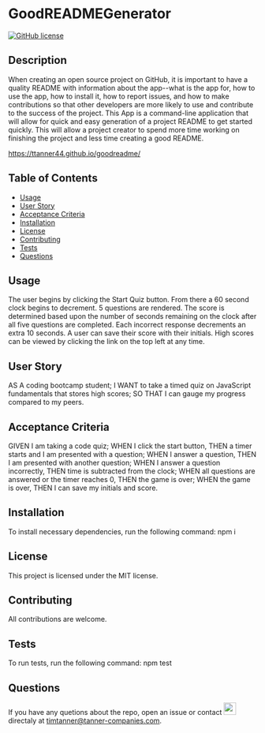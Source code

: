 
  # GoodREADMEGenerator
  [![GitHub license](https://img.shields.io/badge/license-MIT-Blue.svg)](GoodREADMEGenerator)
  
  ## Description
  When creating an open source project on GitHub, it is important to have a quality README with information about the app--what is the app for, how to use the app, how to install it, how to report issues, and how to make contributions so that other developers are more likely to use and contribute to the success of the project. This App is a command-line application that will allow for quick and easy generation of a project README to get started quickly. This will allow a project creator to spend more time working on finishing the project and less time creating a good README.
  
  https://ttanner44.github.io/goodreadme/
  
  ## Table of Contents
  * [Usage](#Usage)
  * [User Story](#User-Story)
  * [Acceptance Criteria](#Acceptance-Criteria)
  * [Installation](#installation)
  * [License](#License)
  * [Contributing](#Contributing)
  * [Tests](#Tests)
  * [Questions](#Questions)
  
  ## Usage
  The user begins by clicking the Start Quiz button.  From there a 60 second clock begins to decrement.  5 questions are rendered.  The score is determined based upon the number of seconds remaining on the clock after all five questions are completed.  Each incorrect response decrements an extra 10 seconds.  A user can save their score with their initials.  High scores can be viewed by clicking the link on the top left at any time.
  
  ## User Story
  AS A coding bootcamp student; I WANT to take a timed quiz on JavaScript fundamentals that stores high scores; SO THAT I can gauge my progress compared to my peers.
  
  ## Acceptance Criteria
  GIVEN I am taking a code quiz; WHEN I click the start button, THEN a timer starts and I am presented with a question; WHEN I answer a question, THEN I am presented with another question; WHEN I answer a question incorrectly, THEN time is subtracted from the clock; WHEN all questions are answered or the timer reaches 0, THEN the game is over; WHEN the game is over, THEN I can save my initials and score.
  
  ## Installation
  To install necessary dependencies, run the following command:
  npm i 
  
  ## License
  This project is licensed under the  MIT license.
  
  ## Contributing
  All contributions are welcome.
  
  ## Tests
  To run tests, run the following command:
  npm test
  
  ## Questions
  
  If you have any quetions about the repo, open an issue or contact <img src="https://avatars2.githubusercontent.com/u/59519025?v=4" width="25" height="25"> directaly at timtanner@tanner-companies.com.
  
